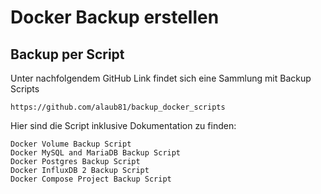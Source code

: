 # Docker Backup erstellen

## Backup per Script
Unter nachfolgendem GitHub Link findet sich eine Sammlung mit Backup Scripts

    https://github.com/alaub81/backup_docker_scripts

Hier sind die Script inklusive Dokumentation zu finden:

    Docker Volume Backup Script
    Docker MySQL and MariaDB Backup Script
    Docker Postgres Backup Script
    Docker InfluxDB 2 Backup Script
    Docker Compose Project Backup Script
